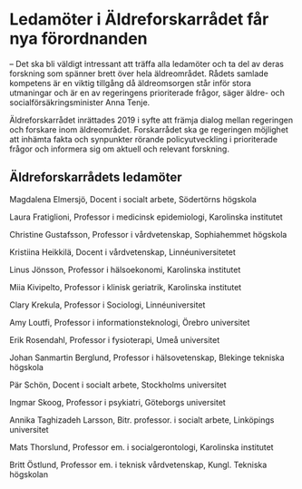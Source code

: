 # Ledamöter i Äldreforskarrådet får nya förordnanden

– Det ska bli väldigt intressant att träffa alla ledamöter och ta del av deras forskning som spänner brett över hela äldreområdet. Rådets samlade kompetens är en viktig tillgång då äldreomsorgen står inför stora utmaningar och är en av regeringens prioriterade frågor, säger äldre\- och socialförsäkringsminister Anna Tenje.

Äldreforskarrådet inrättades 2019 i syfte att främja dialog mellan regeringen och forskare inom äldreområdet. Forskarrådet ska ge regeringen möjlighet att inhämta fakta och synpunkter rörande policyutveckling i prioriterade frågor och informera sig om aktuell och relevant forskning.

## Äldreforskarrådets ledamöter

Magdalena Elmersjö, Docent i socialt arbete, Södertörns högskola

Laura Fratiglioni, Professor i medicinsk epidemiologi, Karolinska institutet

Christine Gustafsson, Professor i vårdvetenskap, Sophiahemmet högskola

Kristiina Heikkilä, Docent i vårdvetenskap, Linnéuniversitetet

Linus Jönsson, Professor i hälsoekonomi, Karolinska institutet

Miia Kivipelto, Professor i klinisk geriatrik, Karolinska institutet

Clary Krekula, Professor i Sociologi, Linnéuniversitet

Amy Loutfi, Professor i informationsteknologi, Örebro universitet

Erik Rosendahl, Professor i fysioterapi, Umeå universitet

Johan Sanmartin Berglund, Professor i hälsovetenskap, Blekinge tekniska högskola

Pär Schön, Docent i socialt arbete, Stockholms universitet

Ingmar Skoog, Professor i psykiatri, Göteborgs universitet

Annika Taghizadeh Larsson, Bitr. professor. i socialt arbete, Linköpings universitet

Mats Thorslund, Professor em. i socialgerontologi, Karolinska institutet

Britt Östlund, Professor em. i teknisk vårdvetenskap, Kungl. Tekniska högskolan
